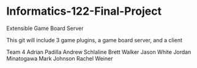 # Informatics-122-Final-Project

Extensible Game Board Server

This git will include 3 game plugins, a game board server, and a client

Team 4
Adrian Padilla
Andrew Schlaline
Brett Walker
Jason White
Jordan Minatogawa
Mark Johnson
Rachel Weiner
